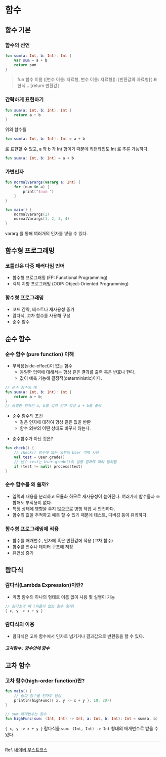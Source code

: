 # 함수

## 함수 기본

### 함수의 선언

```kotlin
fun sum(a: Int, b: Int): Int {
    var sum = a + b
    return sum
}
```

> fun 함수 이름 ([변수 이름: 자료형, 변수 이름: 자료형]): [반환값의 자료형]{
> 표현식...
> [return 반환값]

### 간략하게 표현하기

```kotlin
fun sum(a: Int, b: Int): Int {
    return a + b
}
```

위의 함수를

```kotlin
fun sum(a: Int, b: Int): Int = a + b
```

로 표현할 수 있고, a 와 b 가 Int 형이기 때문에 리턴타입도 Int 로 추론 가능하다.

```kotlin
fun sum(a: Int, b: Int) = a + b
```

### 가변인자

```kotlin
fun normalVarargs(vararg a: Int) {
    for (num in a) {
        print("$num ")
    }
}

fun main() {
    normalVarargs(1)
    normalVarargs(1, 2, 3, 4)
}
```

vararg 를 통해 여러개의 인자를 넣을 수 있다.

## 함수형 프로그래밍

### 코틀린은 다중 패러다임 언어

- 함수형 프로그래밍 (FP: Functional Programming)
- 객체 지향 프로그래밍 (OOP: Object-Oriented Programming)

### 함수형 프로그래밍

- 코드 간략, 테스트나 재사용성 증가
- 람다식, 고차 함수를 사용해 구성
- 순수 함수

## 순수 함수

### 순수 함수 (pure function) 이해

- 부작용(side-effect)이 없는 함수
    - 동일한 입력에 대해서는 항상 같은 결과를 출력 혹은 반호나 한다.
    - 값이 예측 가능해 결정적(deterministic)이다.

```kotlin
// 순수 함수의 예
fun sum(a: Int, b: Int): Int {
    return a + b;
}
// 동일한 인자인 a, b를 입력 받아 항상 a + b를 출력
```

- 순수 함수의 조건
    - 같은 인자에 대하여 항상 같은 값을 반환
    - 함수 외부의 어떤 상태도 바꾸지 않는다.

+ 순수함수가 아닌 것은?

```kotlin
fun check() {
    // check() 함수에 없는 외부의 User 객체 사용
    val test = User.grade()
    // 변수 test는 User.grade()의 실행 결과에 따라 달라짐
    if (test != null) process(test)
}
```

### 순수 함수를 왜 쓸까?

- 입력과 내용을 분리하고 모듈화 하므로 재사용성이 높아진다. 여러가지 함수들과 조합해도 부작용이 없다.
- 특정 상태에 영향을 주지 않으므로 병행 작업 시 안전하다.
- 함수의 값을 추적하고 예측 할 수 있기 때문에 테스트, 디버깅 등이 유리하다.

### 함수형 프로그래밍에 적용

- 함수를 매개변수, 인자에 혹은 반환값에 적용 (고차 함수)
- 함수를 변수나 데이터 구조에 저장
- 유연성 증가

## 람다식

### 람다식(Lambda Expression)이란?

- 익명 함수의 하나의 형태로 이름 없이 사용 및 실행이 가능

```kotlin
// 람다싱의 예 (이름이 없는 함수 형태)
{ x, y -> x + y }
```

### 람다식의 이용

- 람다식은 고차 함수에서 인자로 넘기거나 결과값으로 반환등을 할 수 있다.

##### 고차함수 : 함수안에 함수

## 고차 함수

### 고차 함수(high-order function)란?

```kotlin
fun main() {
    // 람다 함수를 인자로 넘김
    println(highFunc({ x, y -> x + y }, 10, 20))
}

// sum 매개변수는 함수
fun highFunc(sum: (Int, Int) -> Int, a: Int, b: Int): Int = sum(a, b)
```

`{ x, y -> x + y }` 람다식을
`sum: (Int, Int) -> Int` 형태의 매개변수로 받을 수 있다.

---
Ref. <a href="https://www.boostcourse.org/" target="_blank">네이버 부스트코스</a>